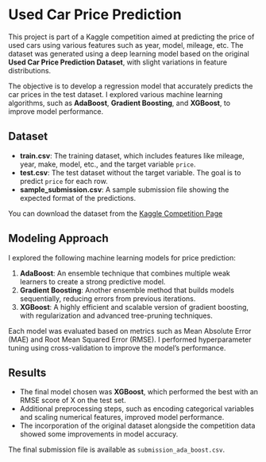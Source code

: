 
# Used Car Price Prediction

This project is part of a Kaggle competition aimed at predicting the price of used cars using various features such as year, model, mileage, etc. The dataset was generated using a deep learning model based on the original **Used Car Price Prediction Dataset**, with slight variations in feature distributions.

The objective is to develop a regression model that accurately predicts the car prices in the test dataset. I explored various machine learning algorithms, such as **AdaBoost**, **Gradient Boosting**, and **XGBoost**, to improve model performance.
## Dataset

- **train.csv**: The training dataset, which includes features like mileage, year, make, model, etc., and the target variable `price`.
- **test.csv**: The test dataset without the target variable. The goal is to predict `price` for each row.
- **sample_submission.csv**: A sample submission file showing the expected format of the predictions.

You can download the dataset from the [Kaggle Competition Page](https://www.kaggle.com/competitions/playground-series-s4e9/data)

## Modeling Approach

I explored the following machine learning models for price prediction:

1. **AdaBoost**: An ensemble technique that combines multiple weak learners to create a strong predictive model.
2. **Gradient Boosting**: Another ensemble method that builds models sequentially, reducing errors from previous iterations.
3. **XGBoost**: A highly efficient and scalable version of gradient boosting, with regularization and advanced tree-pruning techniques.

Each model was evaluated based on metrics such as Mean Absolute Error (MAE) and Root Mean Squared Error (RMSE). I performed hyperparameter tuning using cross-validation to improve the model’s performance.
## Results

- The final model chosen was **XGBoost**, which performed the best with an RMSE score of X on the test set.
- Additional preprocessing steps, such as encoding categorical variables and scaling numerical features, improved model performance.
- The incorporation of the original dataset alongside the competition data showed some improvements in model accuracy.

The final submission file is available as `submission_ada_boost.csv`.
